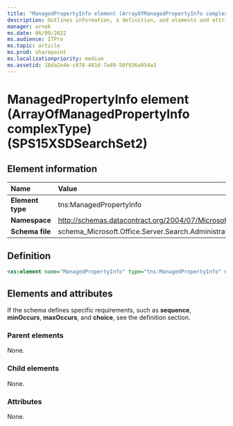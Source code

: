 ```yaml
---
title: "ManagedPropertyInfo element (ArrayOfManagedPropertyInfo complexType) (SPS15XSDSearchSet2)"
description: Outlines information, a definition, and elements and attributes for the ManagedPropertyInfo element (ArrayOfManagedPropertyInfo complexType).
manager: arnek
ms.date: 06/09/2022
ms.audience: ITPro
ms.topic: article
ms.prod: sharepoint
ms.localizationpriority: medium
ms.assetid: 18da2e4e-c878-481d-7a49-50f936a954a3
---
```


# ManagedPropertyInfo element (ArrayOfManagedPropertyInfo complexType) (SPS15XSDSearchSet2)

 
  
## Element information
|Name|Value|
|:-----|:-----|
|**Element type** |tns:ManagedPropertyInfo |
|**Namespace** |http://schemas.datacontract.org/2004/07/Microsoft.Office.Server.Search.Administration |
|**Schema file** |schema_Microsoft.Office.Server.Search.Administration.xsd |
   
## Definition

```XML
<xs:element name="ManagedPropertyInfo" type="tns:ManagedPropertyInfo" minOccurs="0" maxOccurs="unbounded"></xs:element>

```

## Elements and attributes

If the schema defines specific requirements, such as **sequence**, **minOccurs**, **maxOccurs**, and **choice**, see the definition section. 
  
### Parent elements

None.
  
### Child elements

None.
  
### Attributes

None.
  

